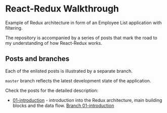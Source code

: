 # React-Redux Walkthrough

Example of Redux architecture in form of an Employee List application with filtering.

The repository is accompanied by a series of posts that mark the road to my understanding of how React-Redux works.

## Posts and branches

Each of the enlisted posts is illustrated by a separate branch.

`master` branch reflects the latest development state of the application.

Check the posts for the detailed description:

* [01-introduction](https://gist.github.com/baniol/de64830114db9fa700ba9eaeb149cb26) - introduction into the Redux architecture, main building blocks and the data flow. [Branch 01-introduction](https://github.com/baniol/react-redux-walkthrough/tree/01-introduction)
